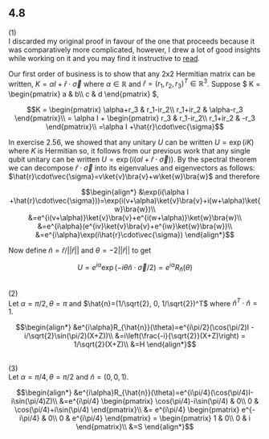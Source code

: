 ## 4.8
(1)\
I discarded my original proof in favour of the one that proceeds because it was comparatively more complicated, however, I drew a lot of good insights while working on it and you may find it instructive to [read](cheekycheats/4.8(1)_original_proof.md).

Our first order of business is to show that any 2x2 Hermitian matrix can be written, $K=\alpha I +\hat{r}\cdot\vec{\sigma}$ where $\alpha\in \mathbb{R}$ and $\hat{r} = (r_1,r_2,r_3)^T \in \mathbb{R}^3$. Suppose
$` K = \begin{pmatrix} a & b\\ c & d \end{pmatrix} `$,
```math
K = 
\begin{pmatrix}
\alpha+r_3 & r_1-ir_2\\
r_1+ir_2 & \alpha-r_3
\end{pmatrix}\\
= \alpha I + 
\begin{pmatrix}
r_3 & r_1-ir_2\\
r_1+ir_2 & -r_3
\end{pmatrix}\\
=\alpha I +\hat{r}\cdot\vec{\sigma}
```

In exercise 2.56, we showed that any unitary $U$ can be written $U = \exp(iK)$ where $K$ is Hermitian so, it follows from our previous work that any single qubit unitary can be written $U=\exp(i(\alpha I +\hat{r}\cdot\vec{\sigma}))$. By the spectral theorem we can decompose $\hat{r}\cdot\vec{\sigma}$ into its eigenvalues and eigenvectors as follows: $\hat{r}\cdot\vec{\sigma}=v\ket{v}\bra{v}+w\ket{w}\bra{w}$ and therefore

```math
\begin{align*}
&\exp(i(\alpha I +\hat{r}\cdot\vec{\sigma}))=\exp(i(v+\alpha)\ket{v}\bra{v}+i(w+\alpha)\ket{w}\bra{w})\\
&=e^{i(v+\alpha)}\ket{v}\bra{v}+e^{i(w+\alpha)}\ket{w}\bra{w}\\
&=e^{i\alpha}(e^{iv}\ket{v}\bra{v}+e^{iw}\ket{w}\bra{w})\\
&=e^{i\alpha}\exp(i\hat{r}\cdot\vec{\sigma})
\end{align*}
```

Now define $\hat{n}=\hat{r}/||\hat{r}||$ and $\theta = -2||\hat{r}||$ to get

```math
U = e^{i\alpha}\exp(-i\theta\hat{n}\cdot \vec{\sigma}/2)=e^{i\alpha}R_{\hat{n}}(\theta)
```
\
(2)\
Let $`\alpha=\pi/2, \theta=\pi`$ and $`\hat{n}=(1/\sqrt{2}, 0, 1/\sqrt{2})^T`$ where $`\hat{n}^T\cdot\hat{n}=1`$.
```math
\begin{align*}
&e^{i\alpha}R_{\hat{n}}(\theta)=e^{i\pi/2}(\cos(\pi/2)I - i/\sqrt{2}\sin(\pi/2)(X+Z))\\
&=i\left(\frac{-i}{\sqrt{2}}(X+Z)\right) = 1/\sqrt{2}(X+Z)\\
&=H
\end{align*}
```
\
(3)\
Let $\alpha=\pi/4, \theta=\pi/2$ and $\hat{n}=(0,0,1)$.
```math
\begin{align*}
&e^{i\alpha}R_{\hat{n}}(\theta)=e^{i\pi/4}(\cos(\pi/4)I-i\sin(\pi/4)Z)\\
&=e^{i\pi/4}
\begin{pmatrix}
\cos(\pi/4)-i\sin(\pi/4) & 0\\
0 & \cos(\pi/4)+i\sin(\pi/4)
\end{pmatrix}\\
&=
e^{i\pi/4}
\begin{pmatrix}
e^{-i\pi/4} & 0\\
0 & e^{i\pi/4}
\end{pmatrix}
=
\begin{pmatrix}
1 & 0\\
0 & i
\end{pmatrix}\\
&=S
\end{align*}
```

